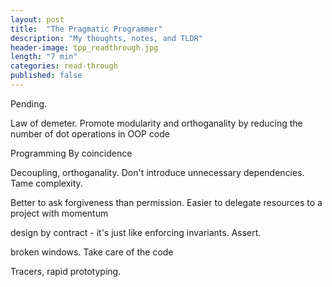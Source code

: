 ```yaml
---
layout: post
title:  "The Pragmatic Programmer"
description: "My thoughts, notes, and TLDR"
header-image: tpp_readthrough.jpg
length: "7 min"
categories: read-through
published: false
---
```

Pending.

Law of demeter. Promote modularity and orthoganality by reducing the number of dot operations in OOP code

Programming By coincidence

Decoupling, orthoganality. Don't introduce unnecessary dependencies. Tame complexity.

Better to ask forgiveness than permission. Easier to delegate resources to a project with momentum

design by contract - it's just like enforcing invariants. Assert.

broken windows. Take care of the code

Tracers, rapid prototyping.